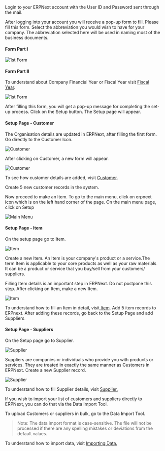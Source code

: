 Login to your ERPNext account with the User ID and Password sent through the
mail.

After logging into your account you will receive a pop-up form to fill. Please
fill this form. Select the abbreviation you would wish to have for your
company. The abbreviation selected here will be used in naming most of the
business documents.

#### Form Part I

![1st Form](assets/frappe_io/images/erpnext/firstdaysetup-1.png)  
  

#### Form Part II

To understand about Company Financial Year or Fiscal Year visit [Fiscal
Year](http://erpnext.org/fiscal-year).

![1st Form](assets/frappe_io/images/erpnext/firstdaysetup-2.png)

After filling this form, you will get a pop-up message for completing the set-
up process. Click on the Setup button. The Setup page will appear.

  

#### Setup Page - Customer

The Organisation details are updated in ERPNext, after filling the first form.
Go directly to the Customer Icon.

![Customer](assets/frappe_io/images/erpnext/firstdaysetup-customer.png)  

After clicking on Customer, a new form will appear.  

![Customer](assets/frappe_io/images/erpnext/firstdaysetup-customer-1.png)

To see how customer details are added, visit [Customer](/apps/erpnext/user-guide/selling/customer-master).

Create 5 new customer records in the system.

Now proceed to make an Item. To go to the main menu, click on erpnext icon
which is on the left hand corner of the page. On the main menu page, click on
Setup

![Main Menu](assets/frappe_io/images/erpnext/firstdaysetup-main-menu.png)

  

#### Setup Page - Item

On the setup page go to Item.

![Item](assets/frappe_io/images/erpnext/firstdaysetup-item.png)

Create a new Item. An Item is your company's product or a service.The term
Item is applicable to your core products as well as your raw materials. It can
be a product or service that you buy/sell from your customers/ suppliers.

Filling Item details is an important step in ERPNext. Do not postpone this
step. After clicking on Item, make a new Item.

![Item](assets/frappe_io/images/erpnext/firstdaysetup-item-1.png)

To understand how to fill an Item in detail, visit[ Item](/apps/erpnext/user-guide/stock-inventory/item-master). Add 5 item records to ERPnext. After adding these records, go back to the Setup Page and add Suppliers.

  
#### Setup Page - Suppliers

On the Setup page go to Supplier.

![Supplier](assets/frappe_io/images/erpnext/firstdaysetup-supplier.png)  

Suppliers are companies or individuals who provide you with products or
services. They are treated in exactly the same manner as Customers in ERPNext.
Create a new Supplier record.

![Supplier](assets/frappe_io/images/erpnext/firstdaysetup-supplier-1.png)

To understand how to fill Supplier details, visit [Supplier.](/apps/erpnext/user-guide/buying/supplier-master)

If you wish to import your list of customers and suppliers directly to
ERPNext, you can do that via the Data Import Tool.

To upload Customers or suppliers in bulk, go to the Data Import Tool.

> Note: The data import format is case-sensitive. The file will not be
processed if there are any spelling mistakes or deviations from the default
values.

To understand how to import data, visit [Importing Data.](/apps/erpnext/user-guide/setting-up/data-import-tool)

